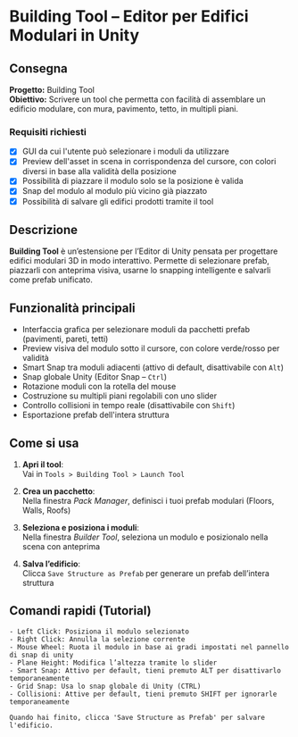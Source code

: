 # Building Tool – Editor per Edifici Modulari in Unity

## Consegna

**Progetto:** Building Tool  
**Obiettivo:** Scrivere un tool che permetta con facilità di assemblare un edificio modulare, con mura, pavimento, tetto, in multipli piani.

### Requisiti richiesti

- [x] GUI da cui l'utente può selezionare i moduli da utilizzare  
- [x] Preview dell'asset in scena in corrispondenza del cursore, con colori diversi in base alla validità della posizione  
- [x] Possibilità di piazzare il modulo solo se la posizione è valida  
- [x] Snap del modulo al modulo più vicino già piazzato  
- [x] Possibilità di salvare gli edifici prodotti tramite il tool

## Descrizione

**Building Tool** è un’estensione per l’Editor di Unity pensata per progettare edifici modulari 3D in modo interattivo. Permette di selezionare prefab, piazzarli con anteprima visiva, usarne lo snapping intelligente e salvarli come prefab unificato.

## Funzionalità principali

- Interfaccia grafica per selezionare moduli da pacchetti prefab (pavimenti, pareti, tetti)
- Preview visiva del modulo sotto il cursore, con colore verde/rosso per validità
- Smart Snap tra moduli adiacenti (attivo di default, disattivabile con `Alt`)
- Snap globale Unity (Editor Snap – `Ctrl`)
- Rotazione moduli con la rotella del mouse
- Costruzione su multipli piani regolabili con uno slider
- Controllo collisioni in tempo reale (disattivabile con `Shift`)
- Esportazione prefab dell'intera struttura

## Come si usa

1. **Apri il tool**:  
   Vai in `Tools > Building Tool > Launch Tool`

2. **Crea un pacchetto**:  
   Nella finestra *Pack Manager*, definisci i tuoi prefab modulari (Floors, Walls, Roofs)

3. **Seleziona e posiziona i moduli**:  
   Nella finestra *Builder Tool*, seleziona un modulo e posizionalo nella scena con anteprima

4. **Salva l’edificio**:  
   Clicca `Save Structure as Prefab` per generare un prefab dell’intera struttura

## Comandi rapidi (Tutorial)

```text
- Left Click: Posiziona il modulo selezionato
- Right Click: Annulla la selezione corrente
- Mouse Wheel: Ruota il modulo in base ai gradi impostati nel pannello di snap di unity
- Plane Height: Modifica l’altezza tramite lo slider
- Smart Snap: Attivo per default, tieni premuto ALT per disattivarlo temporaneamente
- Grid Snap: Usa lo snap globale di Unity (CTRL)
- Collisioni: Attive per default, tieni premuto SHIFT per ignorarle temporaneamente

Quando hai finito, clicca 'Save Structure as Prefab' per salvare l'edificio.
```
